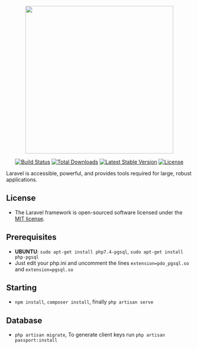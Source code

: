 <p align="center"><a href="https://laravel.com" target="_blank"><img src="https://raw.githubusercontent.com/laravel/art/master/logo-lockup/5%20SVG/2%20CMYK/1%20Full%20Color/laravel-logolockup-cmyk-red.svg" width="400"></a></p>

<p align="center">
<a href="https://travis-ci.org/laravel/framework"><img src="https://travis-ci.org/laravel/framework.svg" alt="Build Status"></a>
<a href="https://packagist.org/packages/laravel/framework"><img src="https://img.shields.io/packagist/dt/laravel/framework" alt="Total Downloads"></a>
<a href="https://packagist.org/packages/laravel/framework"><img src="https://img.shields.io/packagist/v/laravel/framework" alt="Latest Stable Version"></a>
<a href="https://packagist.org/packages/laravel/framework"><img src="https://img.shields.io/packagist/l/laravel/framework" alt="License"></a>
</p>

Laravel is accessible, powerful, and provides tools required for large, robust applications.

## License
- The Laravel framework is open-sourced software licensed under the [MIT license](https://opensource.org/licenses/MIT).

## Prerequisites

- **UBUNTU**: `sudo apt-get install php7.4-pgsql`, `sudo apt-get install php-pgsql` 
- Just edit your php.ini and uncomment the lines `extension=pdo_pgsql.so` and `extension=pgsql.so`


## Starting
- `npm install`, `composer install`, finally `php artisan serve`


## Database
- `php artisan migrate`, To generate client keys run `php artisan passport:install`


